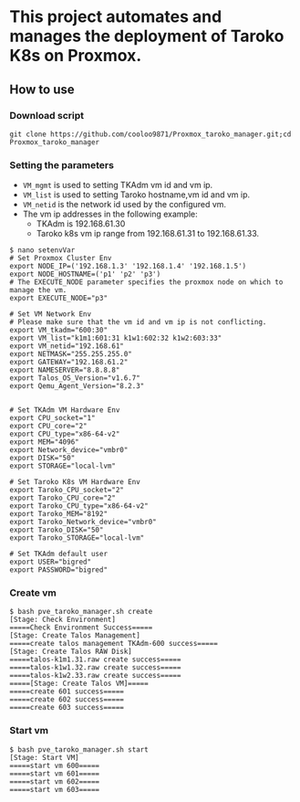 # This project automates and manages the deployment of Taroko K8s on Proxmox.

## How to use

### Download script
```
git clone https://github.com/cooloo9871/Proxmox_taroko_manager.git;cd Proxmox_taroko_manager
```
### Setting the parameters
- `VM_mgmt` is used to setting TKAdm vm id and vm ip.
- `VM_list` is used to setting Taroko hostname,vm id and vm ip.
- `VM_netid` is the network id used by the configured vm.
- The vm ip addresses in the following example:
  - TKAdm is 192.168.61.30
  - Taroko k8s vm ip range from 192.168.61.31 to 192.168.61.33.
```
$ nano setenvVar
# Set Proxmox Cluster Env
export NODE_IP=('192.168.1.3' '192.168.1.4' '192.168.1.5')
export NODE_HOSTNAME=('p1' 'p2' 'p3')
# The EXECUTE_NODE parameter specifies the proxmox node on which to manage the vm.
export EXECUTE_NODE="p3"

# Set VM Network Env
# Please make sure that the vm id and vm ip is not conflicting.
export VM_tkadm="600:30"
export VM_list="k1m1:601:31 k1w1:602:32 k1w2:603:33"
export VM_netid="192.168.61"
export NETMASK="255.255.255.0"
export GATEWAY="192.168.61.2"
export NAMESERVER="8.8.8.8"
export Talos_OS_Version="v1.6.7"
export Qemu_Agent_Version="8.2.3"


# Set TKAdm VM Hardware Env
export CPU_socket="1"
export CPU_core="2"
export CPU_type="x86-64-v2"
export MEM="4096"
export Network_device="vmbr0"
export DISK="50"
export STORAGE="local-lvm"

# Set Taroko K8s VM Hardware Env
export Taroko_CPU_socket="2"
export Taroko_CPU_core="2"
export Taroko_CPU_type="x86-64-v2"
export Taroko_MEM="8192"
export Taroko_Network_device="vmbr0"
export Taroko_DISK="50"
export Taroko_STORAGE="local-lvm"

# Set TKAdm default user
export USER="bigred"
export PASSWORD="bigred"
```

### Create vm
```
$ bash pve_taroko_manager.sh create
[Stage: Check Environment]
=====Check Environment Success=====
[Stage: Create Talos Management]
=====create talos management TKAdm-600 success=====
[Stage: Create Talos RAW Disk]
=====talos-k1m1.31.raw create success=====
=====talos-k1w1.32.raw create success=====
=====talos-k1w2.33.raw create success=====
=====[Stage: Create Talos VM]=====
=====create 601 success=====
=====create 602 success=====
=====create 603 success=====
```
### Start vm
```
$ bash pve_taroko_manager.sh start
[Stage: Start VM]
=====start vm 600=====
=====start vm 601=====
=====start vm 602=====
=====start vm 603=====
```
